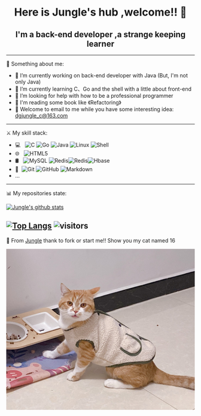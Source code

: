 # <center>Here is Jungle's hub ,welcome!! 👋</center>  


##  <center> I'm a back-end developer ,a strange keeping learner </center>

------

:information_desk_person:  Something about me:

 - 🔭 I’m currently working on back-end developer with Java (But, I'm not only Java)
 - 🌱 I’m currently learning C、Go and the shell with a little about front-end 
 - 🤔 I’m looking for help with how to be a professional programmer
 - :book: I'm reading some book like 《Refactoring》
 - :email: Welcome to email to me while you have some interesting idea: dgjungle_c@163.com

------

:crossed_swords: My skill stack:

- 💻 &#160; ![C](https://img.shields.io/badge/C-99-red)
![Go](https://img.shields.io/badge/Go-Lang-green)
![Java](https://img.shields.io/badge/-Java-333333?style=flat&logo=Java&logoColor=007396)
![Linux](https://img.shields.io/badge/-Linux-333333?style=flat&logo=Linux&logoColor=FCC624)
![Shell](https://img.shields.io/badge/Bash-Shell-lightgrey)
- 🌐 &#160; ![HTML5](https://img.shields.io/badge/-HTML5-333333?style=flat&logo=HTML5)
- 🛢 &#160; ![MySQL](https://img.shields.io/badge/-MySQL-333333?style=flat&logo=mysql)
![Redis](https://img.shields.io/badge/Redis-3-red)![Redis](https://img.shields.io/badge/MongoDB--red)![Hbase](https://img.shields.io/badge/Hbase--red)
- 🔧 &#160;![Git](https://img.shields.io/badge/-Git-333333?style=flat&logo=git)
![GitHub](https://img.shields.io/badge/-GitHub-333333?style=flat&logo=github)
![Markdown](https://img.shields.io/badge/-Markdown-333333?style=flat&logo=markdown)
- ...

------

:bar_chart:  My repositories state:

[![Jungle's github stats](https://github-readme-stats.vercel.app/api?username=dgjungleP&count_private=true&show_icons=true&show_owner=true)](https://github.com/dgjungleP)

[![Top Langs](https://github-readme-stats.vercel.app/api/top-langs/?username=dgjungleP&layout=compact)](https://github.com/dgjungleP)
![visitors](https://visitor-badge.glitch.me/badge?page_id=dgjungleP.dgjungleP)
------

:star2: From [Jungle](https://github.com/dgjungleP) thank to fork or start me!!   Show you my cat named 16

![16 picture](https://github.com/dgjungleP/dgjungleP/blob/main/resource/16_pictrue.jpg?raw=true)
